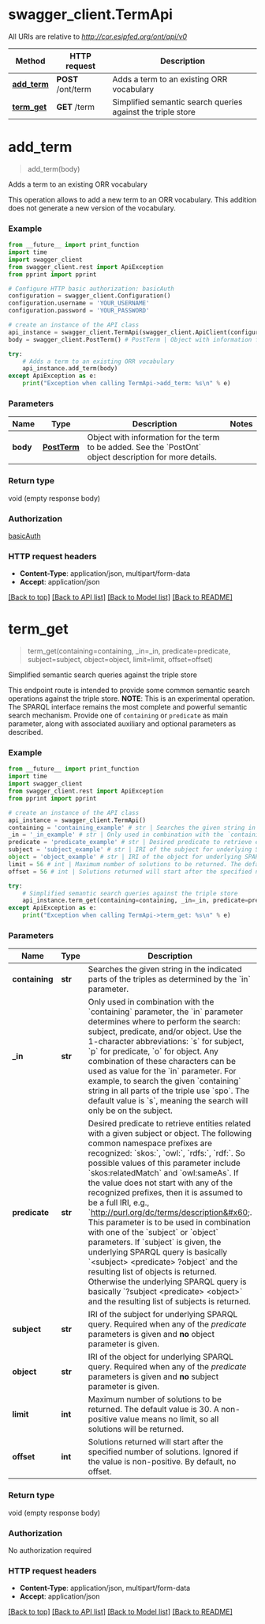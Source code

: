 # swagger_client.TermApi

All URIs are relative to *http://cor.esipfed.org/ont/api/v0*

Method | HTTP request | Description
------------- | ------------- | -------------
[**add_term**](TermApi.md#add_term) | **POST** /ont/term | Adds a term to an existing ORR vocabulary
[**term_get**](TermApi.md#term_get) | **GET** /term | Simplified semantic search queries against the triple store


# **add_term**
> add_term(body)

Adds a term to an existing ORR vocabulary

This operation allows to add a new term to an ORR vocabulary. This addition does not generate a new version of the vocabulary. 

### Example
```python
from __future__ import print_function
import time
import swagger_client
from swagger_client.rest import ApiException
from pprint import pprint

# Configure HTTP basic authorization: basicAuth
configuration = swagger_client.Configuration()
configuration.username = 'YOUR_USERNAME'
configuration.password = 'YOUR_PASSWORD'

# create an instance of the API class
api_instance = swagger_client.TermApi(swagger_client.ApiClient(configuration))
body = swagger_client.PostTerm() # PostTerm | Object with information for the term to be added. See the `PostOnt` object description for more details. 

try:
    # Adds a term to an existing ORR vocabulary
    api_instance.add_term(body)
except ApiException as e:
    print("Exception when calling TermApi->add_term: %s\n" % e)
```

### Parameters

Name | Type | Description  | Notes
------------- | ------------- | ------------- | -------------
 **body** | [**PostTerm**](PostTerm.md)| Object with information for the term to be added. See the &#x60;PostOnt&#x60; object description for more details.  | 

### Return type

void (empty response body)

### Authorization

[basicAuth](../README.md#basicAuth)

### HTTP request headers

 - **Content-Type**: application/json, multipart/form-data
 - **Accept**: application/json

[[Back to top]](#) [[Back to API list]](../README.md#documentation-for-api-endpoints) [[Back to Model list]](../README.md#documentation-for-models) [[Back to README]](../README.md)

# **term_get**
> term_get(containing=containing, _in=_in, predicate=predicate, subject=subject, object=object, limit=limit, offset=offset)

Simplified semantic search queries against the triple store

This endpoint route is intended to provide some common semantic search operations against the triple store.  **NOTE**: This is an experimental operation. The SPARQL interface remains the most complete and powerful semantic search mechanism.  Provide one of `containing` or `predicate` as main parameter, along with associated auxiliary and optional parameters as described. 

### Example
```python
from __future__ import print_function
import time
import swagger_client
from swagger_client.rest import ApiException
from pprint import pprint

# create an instance of the API class
api_instance = swagger_client.TermApi()
containing = 'containing_example' # str | Searches the given string in the indicated parts of the triples as determined by the `in` parameter.  (optional)
_in = '_in_example' # str | Only used in combination with the `containing` parameter, the `in` parameter determines where to perform the search: subject, predicate, and/or object. Use the 1-character abbreviations: `s` for subject, `p` for predicate, `o` for object. Any combination of these characters can be used as value for the `in` parameter. For example, to search the given `containing` string in all parts of the triple use `spo`. The default value is `s`, meaning the search will only be on the subject.  (optional)
predicate = 'predicate_example' # str | Desired predicate to retrieve entities related with a given subject or object. The following common namespace prefixes are recognized: `skos:`, `owl:`, `rdfs:`, `rdf:`. So possible values of this parameter include `skos:relatedMatch` and `owl:sameAs`. If the value does not start with any of the recognized prefixes, then it is assumed to be a full IRI, e.g., `http://purl.org/dc/terms/description`.  This parameter is to be used in combination with one of the `subject` or `object` parameters. If `subject` is given, the underlying SPARQL query is basically `<subject> <predicate> ?object` and the resulting list of objects is returned. Otherwise the underlying SPARQL query is basically `?subject <predicate> <object>` and the resulting list of subjects is returned.  (optional)
subject = 'subject_example' # str | IRI of the subject for underlying SPARQL query. Required when any of the _predicate_ parameters is given and **no** object parameter is given.  (optional)
object = 'object_example' # str | IRI of the object for underlying SPARQL query. Required when any of the _predicate_ parameters is given and **no** subject parameter is given.  (optional)
limit = 56 # int | Maximum number of solutions to be returned. The default value is 30. A non-positive value means no limit, so all solutions will be returned.  (optional)
offset = 56 # int | Solutions returned will start after the specified number of solutions. Ignored if the value is non-positive. By default, no offset.  (optional)

try:
    # Simplified semantic search queries against the triple store
    api_instance.term_get(containing=containing, _in=_in, predicate=predicate, subject=subject, object=object, limit=limit, offset=offset)
except ApiException as e:
    print("Exception when calling TermApi->term_get: %s\n" % e)
```

### Parameters

Name | Type | Description  | Notes
------------- | ------------- | ------------- | -------------
 **containing** | **str**| Searches the given string in the indicated parts of the triples as determined by the &#x60;in&#x60; parameter.  | [optional] 
 **_in** | **str**| Only used in combination with the &#x60;containing&#x60; parameter, the &#x60;in&#x60; parameter determines where to perform the search: subject, predicate, and/or object. Use the 1-character abbreviations: &#x60;s&#x60; for subject, &#x60;p&#x60; for predicate, &#x60;o&#x60; for object. Any combination of these characters can be used as value for the &#x60;in&#x60; parameter. For example, to search the given &#x60;containing&#x60; string in all parts of the triple use &#x60;spo&#x60;. The default value is &#x60;s&#x60;, meaning the search will only be on the subject.  | [optional] 
 **predicate** | **str**| Desired predicate to retrieve entities related with a given subject or object. The following common namespace prefixes are recognized: &#x60;skos:&#x60;, &#x60;owl:&#x60;, &#x60;rdfs:&#x60;, &#x60;rdf:&#x60;. So possible values of this parameter include &#x60;skos:relatedMatch&#x60; and &#x60;owl:sameAs&#x60;. If the value does not start with any of the recognized prefixes, then it is assumed to be a full IRI, e.g., &#x60;http://purl.org/dc/terms/description&#x60;.  This parameter is to be used in combination with one of the &#x60;subject&#x60; or &#x60;object&#x60; parameters. If &#x60;subject&#x60; is given, the underlying SPARQL query is basically &#x60;&lt;subject&gt; &lt;predicate&gt; ?object&#x60; and the resulting list of objects is returned. Otherwise the underlying SPARQL query is basically &#x60;?subject &lt;predicate&gt; &lt;object&gt;&#x60; and the resulting list of subjects is returned.  | [optional] 
 **subject** | **str**| IRI of the subject for underlying SPARQL query. Required when any of the _predicate_ parameters is given and **no** object parameter is given.  | [optional] 
 **object** | **str**| IRI of the object for underlying SPARQL query. Required when any of the _predicate_ parameters is given and **no** subject parameter is given.  | [optional] 
 **limit** | **int**| Maximum number of solutions to be returned. The default value is 30. A non-positive value means no limit, so all solutions will be returned.  | [optional] 
 **offset** | **int**| Solutions returned will start after the specified number of solutions. Ignored if the value is non-positive. By default, no offset.  | [optional] 

### Return type

void (empty response body)

### Authorization

No authorization required

### HTTP request headers

 - **Content-Type**: application/json, multipart/form-data
 - **Accept**: application/json

[[Back to top]](#) [[Back to API list]](../README.md#documentation-for-api-endpoints) [[Back to Model list]](../README.md#documentation-for-models) [[Back to README]](../README.md)

